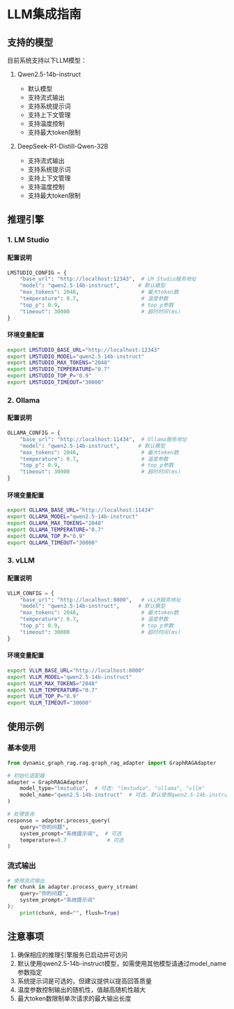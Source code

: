# LLM集成指南

## 支持的模型

目前系统支持以下LLM模型：

1. Qwen2.5-14b-instruct
   - 默认模型
   - 支持流式输出
   - 支持系统提示词
   - 支持上下文管理
   - 支持温度控制
   - 支持最大token限制

2. DeepSeek-R1-Distill-Qwen-32B
   - 支持流式输出
   - 支持系统提示词
   - 支持上下文管理
   - 支持温度控制
   - 支持最大token限制


## 推理引擎

### 1. LM Studio

#### 配置说明

```python
LMSTUDIO_CONFIG = {
    "base_url": "http://localhost:12343",  # LM Studio服务地址
    "model": "qwen2.5-14b-instruct",      # 默认模型
    "max_tokens": 2048,                    # 最大token数
    "temperature": 0.7,                    # 温度参数
    "top_p": 0.9,                          # top_p参数
    "timeout": 30000                       # 超时时间(ms)
}
```

#### 环境变量配置

```bash
export LMSTUDIO_BASE_URL="http://localhost:12343"
export LMSTUDIO_MODEL="qwen2.5-14b-instruct"
export LMSTUDIO_MAX_TOKENS="2048"
export LMSTUDIO_TEMPERATURE="0.7"
export LMSTUDIO_TOP_P="0.9"
export LMSTUDIO_TIMEOUT="30000"
```

### 2. Ollama

#### 配置说明

```python
OLLAMA_CONFIG = {
    "base_url": "http://localhost:11434",  # Ollama服务地址
    "model": "qwen2.5-14b-instruct",      # 默认模型
    "max_tokens": 2048,                    # 最大token数
    "temperature": 0.7,                    # 温度参数
    "top_p": 0.9,                          # top_p参数
    "timeout": 30000                       # 超时时间(ms)
}
```

#### 环境变量配置

```bash
export OLLAMA_BASE_URL="http://localhost:11434"
export OLLAMA_MODEL="qwen2.5-14b-instruct"
export OLLAMA_MAX_TOKENS="2048"
export OLLAMA_TEMPERATURE="0.7"
export OLLAMA_TOP_P="0.9"
export OLLAMA_TIMEOUT="30000"
```

### 3. vLLM

#### 配置说明

```python
VLLM_CONFIG = {
    "base_url": "http://localhost:8000",   # vLLM服务地址
    "model": "qwen2.5-14b-instruct",      # 默认模型
    "max_tokens": 2048,                    # 最大token数
    "temperature": 0.7,                    # 温度参数
    "top_p": 0.9,                          # top_p参数
    "timeout": 30000                       # 超时时间(ms)
}
```

#### 环境变量配置

```bash
export VLLM_BASE_URL="http://localhost:8000"
export VLLM_MODEL="qwen2.5-14b-instruct"
export VLLM_MAX_TOKENS="2048"
export VLLM_TEMPERATURE="0.7"
export VLLM_TOP_P="0.9"
export VLLM_TIMEOUT="30000"
```

## 使用示例

### 基本使用

```python
from dynamic_graph_rag.rag.graph_rag_adapter import GraphRAGAdapter

# 初始化适配器
adapter = GraphRAGAdapter(
    model_type="lmstudio",  # 可选: "lmstudio", "ollama", "vllm"
    model_name="qwen2.5-14b-instruct"  # 可选，默认使用qwen2.5-14b-instruct
)

# 处理查询
response = adapter.process_query(
    query="你的问题",
    system_prompt="系统提示词",  # 可选
    temperature=0.7             # 可选
)
```

### 流式输出

```python
# 使用流式输出
for chunk in adapter.process_query_stream(
    query="你的问题",
    system_prompt="系统提示词"
):
    print(chunk, end="", flush=True)
```

## 注意事项

1. 确保相应的推理引擎服务已启动并可访问
2. 默认使用qwen2.5-14b-instruct模型，如需使用其他模型请通过model_name参数指定
3. 系统提示词是可选的，但建议提供以提高回答质量
4. 温度参数控制输出的随机性，值越高随机性越大
5. 最大token数限制单次请求的最大输出长度 